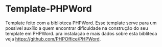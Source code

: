 # Template-PHPWord
Template feito com  a biblioteca PHPWord. Esse template serve para um possivel auxílio a quem encontrar dificuldade na construção do seu template em PHPWord. pra instalação e mais dados sobre esta bibliteca veja https://github.com/PHPOffice/PHPWord.
